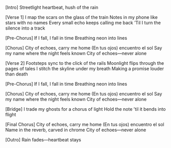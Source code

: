 [Intro]
Streetlight heartbeat, hush of the rain

[Verse 1]
I map the scars on the glass of the train
Notes in my phone like stars with no names
Every small echo keeps calling me back
’Til I turn the silence into a track

[Pre-Chorus]
If I fall, I fall in time
Breathing neon into lines

[Chorus]
City of echoes, carry me home
(En tus ojos) encuentro el sol
Say my name where the night feels known
City of echoes—never alone

[Verse 2]
Footsteps sync to the click of the rails
Moonlight flips through the pages of tales
I stitch the skyline under my breath
Making a promise louder than death

[Pre-Chorus]
If I fall, I fall in time
Breathing neon into lines

[Chorus]
City of echoes, carry me home
(En tus ojos) encuentro el sol
Say my name where the night feels known
City of echoes—never alone

[Bridge]
I trade my ghosts for a chorus of light
Hold the note ’til it bends into flight

[Final Chorus]
City of echoes, carry me home
(En tus ojos) encuentro el sol
Name in the reverb, carved in chrome
City of echoes—never alone

[Outro]
Rain fades—heartbeat stays
